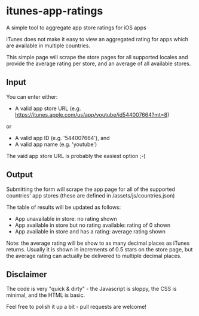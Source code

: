# itunes-app-ratings
A simple tool to aggregate app store ratings for iOS apps

iTunes does not make it easy to view an aggregated rating for apps which are available in multiple countries.

This simple page will scrape the store pages for all supported locales and provide the average rating per store, and an average of all available stores.

## Input

You can enter either:

* A valid app store URL (e.g. https://itunes.apple.com/us/app/youtube/id544007664?mt=8)

or

* A valid app ID (e.g. '544007664'), and
* A valid app name (e.g. 'youtube')

The vaid app store URL is probably the easiest option ;-)

## Output

Submitting the form will scrape the app page for all of the supported countries' app stores (these are defined in /assets/js/countries.json)

The table of results will be updated as follows:

* App unavailable in store: no rating shown
* App available in store but no rating available: rating of 0 shown
* App available in store and has a rating: average rating shown

Note: the average rating will be show to as many decimal places as iTunes returns. Usually it is shown in increments of 0.5 stars on the store page, but the average rating can actually be delivered to multiple decimal places.

## Disclaimer

The code is very "quick & dirty" - the Javascript is sloppy, the CSS is minimal, and the HTML is basic.

Feel free to polish it up a bit - pull requests are welcome!
